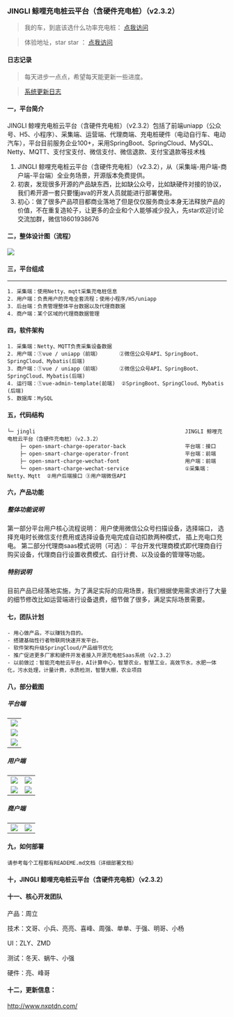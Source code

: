 
### JINGLI 鲸哩充电桩云平台（含硬件充电桩）（v2.3.2）

> 我的车，到底该选什么功率充电桩： [点我访问](https://blog.csdn.net/Roinli/article/details/127148030?spm=1001.2014.3001.5501)

> 体验地址，star star ： [点我访问](http://charge.nxptdn.com)


#### 日志记录

> 每天进步一点点，希望每天能更新一些进度。

> [系统更新日志](http://www.nxptdn.com/article/39) 

 
#### 一，平台简介
JINGLI 鲸哩充电桩云平台（含硬件充电桩）（v2.3.2）包括了前端uniapp（公众号、H5、小程序）、采集端、运营端、代理商端、充电桩硬件（电动自行车、电动汽车），平台目前服务企业100+，采用SpringBoot、SpringCloud、MySQL、Netty、MQTT、支付宝支付、微信支付、微信退款、支付宝退款等技术栈
1. JINGLI 鲸哩充电桩云平台（含硬件充电桩）（v2.3.2），从（采集端-用户端-商户端-平台端）全业务场景，开源版本免费提供。
2. 初衷，发现很多开源的产品缺东西，比如缺公众号，比如缺硬件对接的协议，我们希开源一套只要懂java的开发人员就能进行部署使用。
3. 初心：做了很多产品项目都商业落地了但是仅仅服务商业本身无法释放产品的价值，不在重复造轮子，让更多的企业和个人能够减少投入，先star欢迎讨论交流加群，微信18601938676
#### 二，整体设计图（流程）
  <img src="https://wenhui-1251454246.cos.ap-nanjing.myqcloud.com/cdz/v2.3.1/img/1.jpg"/>

#### 三，平台组成


----

```
1. 采集端：使用Netty、mqtt采集充电桩信息
2. 用户端：负责用户的充电全套流程；使用小程序/H5/uniapp
3. 后台端：负责管理整体平台数据以及代理商数据
4. 商户端：某个区域的代理商数据管理
```
#### 四，软件架构
```
1. 采集端：Netty、MQTT负责采集设备数据
2. 用户端：①vue / uniapp（前端）      ②微信公众号API、SpringBoot、SpringCloud、Mybatis(后端)
3. 商户端：①vue / uniapp（前端）      ②微信公众号API、SpringBoot、SpringCloud、Mybatis(后端)
4. 运行端：①vue-admin-template(前端)  ②SpringBoot、SpringCloud、Mybatis        (后端)
5. 数据库：MySQL
```
#### 五，代码结构

```
└─ jingli                                                JINGLI 鲸哩充电桩云平台（含硬件充电桩）（v2.3.2）
    ├─ open-smart-charge-operator-back                   平台端：接口
    ├─ open-smart-charge-operator-front                  平台端：前端
    ├─ open-smart-charge-wechat-font                     用户端：前端
    └─ open-smart-charge-wechat-service                  ①采集端：Netty、Mqtt  ②用户后端接口 ③用户端微信API 
```


#### 六，产品功能

##### 整体功能说明
第一部分平台用户核心流程说明：
    用户使用微信公众号扫描设备，选择端口，
    选择充电时长微信支付费用或选择设备充电完成自动扣款两种模式，
    插上充电口充电。
第二部分代理商saas模式说明（可选）：
    平台开发代理商模式即代理商自行购买设备，代理商自行设置收费模式、自行计费、以及设备的管理等功能。

##### 特别说明
目前产品已经落地实施，为了满足实际的应用场景，我们根据使用需求进行了大量的细节修改比如运营端进行设备退费，细节做了很多，满足实际场景需要。

#### 七，团队计划
```
- 用心做产品，不以赚钱为目的。
- 搭建基础性行者物联网快速开发平台。
- 软件架构升级SpringCloud/产品细节优化
- 推广促进更多厂家和硬件开发者接入开源充电桩Saas系统（v2.3.2）
- 以前做过：智能充电桩云平台，AI计算中心，智慧农业，智慧工业，高效节水，水肥一体化，污水处理，计量计费，水质检测，智慧大棚，农业项目
```
#### 八，部分截图
##### 平台端
<table>
    <tr>
        <td><img src="https://wenhui-1251454246.cos.ap-nanjing.myqcloud.com/cdz/v2.3.2/2022.11.10%20%E5%85%85%E7%94%B5%E6%A1%A9PC/Cdz-0701-%E7%99%BB%E5%BD%95.jpg"/></td>
    </tr>
    <tr>
            <td><img src="https://wenhui-1251454246.cos.ap-nanjing.myqcloud.com/cdz/v2.3.2/2022.11.10%20%E5%85%85%E7%94%B5%E6%A1%A9PC/Cdz-%E7%BB%9F%E8%AE%A1-%E7%94%A8%E6%88%B7.jpg"/></td>
        </tr>
    <tr>
        <td><img src="https://wenhui-1251454246.cos.ap-nanjing.myqcloud.com/cdz/v2.3.2/2022.11.10%20%E5%85%85%E7%94%B5%E6%A1%A9PC/Cdz-%E7%BB%9F%E8%AE%A1-%E9%94%80%E5%94%AE.jpg"/></td>
    </tr>
</table>

##### 用户端
<table>
    <tr>
        <td><img src="https://wenhui-1251454246.cos.ap-nanjing.myqcloud.com/cdz/v2.3.2/2022.11.11%202036/1-%E4%B8%BB%E9%A1%B5.jpg"/></td>
        <td><img src="https://wenhui-1251454246.cos.ap-nanjing.myqcloud.com/cdz/v2.3.2/2022.11.11%202036/2-%E5%85%85%E7%94%B5%E6%A1%A9%E8%AF%A6%E7%BB%86%E9%A1%B5.jpg"/></td>
    </tr>
    <tr>
        <td><img src="https://wenhui-1251454246.cos.ap-nanjing.myqcloud.com/cdz/v2.3.2/2022.11.11%202036/4-%E6%88%91%E7%9A%84.jpg"/></td>
        <td><img src="https://wenhui-1251454246.cos.ap-nanjing.myqcloud.com/cdz/v2.3.2/2022.11.11%202036/5-%E4%BD%99%E9%A2%9D%E5%85%85%E5%80%BC.jpg"/></td>
    </tr>
</table>

##### 商户端
<table>
    <tr>
        <td><img src="https://wenhui-1251454246.cos.ap-nanjing.myqcloud.com/cdz/v2.3.2/2022.11.11%202036/%E4%BB%A3%E7%90%86%E5%95%86-1-%E7%99%BB%E5%BD%95%E9%A1%B5.jpg"/></td>
        <td><img src="https://wenhui-1251454246.cos.ap-nanjing.myqcloud.com/cdz/v2.3.2/2022.11.11%202036/%E4%BB%A3%E7%90%86%E5%95%86-3-%E8%AE%BE%E5%A4%87%E8%AF%A6%E6%83%85.jpg"/></td>
    </tr>
</table>

#### 九，如何部署
```
请参考每个工程都有READEME.md文档（详细部署文档）
```
#### 十，JINGLI 鲸哩充电桩云平台（含硬件充电桩）（v2.3.2）

#### 十一、核心开发团队
产品：周立

技术：文哥、小兵、亮亮、喜峰、周强、单单、于强、明哥、小杨

UI：ZLY、ZMD

测试：冬天、蜗牛、小强

硬件：亮、峰哥

#### 十二，更新信息：

http://www.nxptdn.com/
